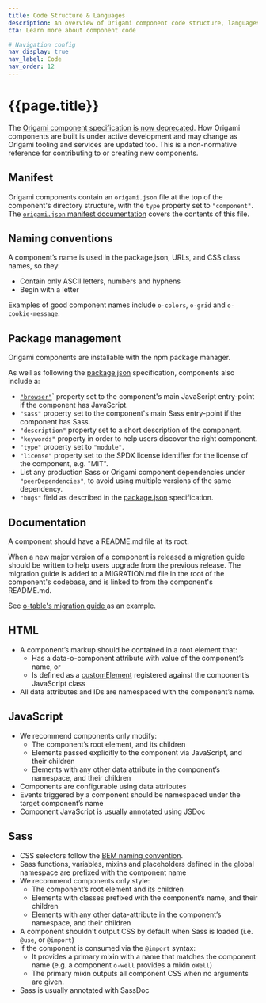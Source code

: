 ```yaml
---
title: Code Structure & Languages
description: An overview of Origami component code structure, languages, and conventions.
cta: Learn more about component code

# Navigation config
nav_display: true
nav_label: Code
nav_order: 12
---
```


# {{page.title}}

The <a href="https://origami.ft.com/blog/2021/06/01/newsletter/#the-origami-specification-is-no-more">Origami component specification is now deprecated</a>. How Origami components are built is under active development and may change as Origami tooling and services are updated too. This is a non-normative reference for contributing to or creating new components.

## Manifest

Origami components contain an `origami.json` file at the top of the
component's directory structure, with the `type` property set to `"component"`. The [`origami.json` manifest documentation](/documentation/manifests/origami-json/) covers the contents of this file.

## Naming conventions

A component’s name is used in the package.json, URLs, and CSS class names, so they:

- Contain only ASCII letters, numbers and hyphens
- Begin with a letter

<aside>
	Examples of good component names include
	<code>o-colors</code>,
	<code>o-grid</code> and
	<code>o-cookie-message</code>.
</aside>

## Package management

Origami components are installable with the npm package manager.

As well as following the
[package.json](https://docs.npmjs.com/cli/v7/configuring-npm/package-json) specification, components also include a:

- [`"browser"`](https://docs.npmjs.com/cli/v7/configuring-npm/package-json#browser)`
  property set to the component's main JavaScript entry-point if the component
  has JavaScript.
- `"sass"` property set to the component's main Sass
  entry-point if the component has Sass.
- `"description"` property set to a short description of the
  component.
- `"keywords"` property in order to help users discover the right
  component.
- `"type"` property set to `"module"`.
- `"license"` property set to the SPDX license identifier for the
  license of the component, e.g. "MIT".
- List any production Sass or Origami component dependencies under
  `"peerDependencies"`, to avoid using multiple versions of the same dependency.
- `"bugs"` field as described in the [package.json](https://docs.npmjs.com/cli/v7/configuring-npm/package-json) specification.

## Documentation

A component should have a README.md file at its root.

When a new major version of a component is released a migration guide should be written to help users upgrade from the previous release. The migration guide
is added to a MIGRATION.md file in the root of the component's codebase,
and is linked to from the component's README.md.

<aside>
	See
	<a href="https://github.com/Financial-Times/o-table#migration">
		o-table's migration guide
	</a>
	as an example.
</aside>

## HTML

- A component’s markup should be contained in a root element that:
	- Has a data-o-component attribute with value of the component’s name, or
	- Is defined as a
	  [customElement](https://html.spec.whatwg.org/multipage/custom-elements.html#custom-element)
	  registered against the component’s JavaScript class
- All data attributes and IDs are namespaced with the component’s name.

## JavaScript

- We recommend components only modify:
	- The component’s root element, and its children
	- Elements passed explicitly to the component via JavaScript, and their
	  children
	- Elements with any other data attribute in the component’s namespace,
  	  and their children
- Components are configurable using data attributes
- Events triggered by a component should be namespaced under the
    target component’s name
- Component JavaScript is usually annotated using JSDoc

## Sass

- CSS selectors follow the [BEM naming convention](https://en.bem.info/methodology/naming-convention/).
- Sass functions, variables, mixins and placeholders defined in the global
  namespace are prefixed with the component name
- We recommend components only style:
	- The component’s root element and its children
	- Elements with classes prefixed with the component’s name, and their
	  children
	- Elements with any other data-attribute in the component’s namespace, and
	  their children
- A component shouldn't output CSS by default when Sass is loaded (i.e. `@use`, or
  `@import`)
- If the component is consumed via the `@import` syntax:
	- It provides a primary mixin with a name that matches the component
	  name (e.g. a component `o-well` provides a mixin `oWell`)
	- The primary mixin outputs all component CSS when no arguments are
	  given.
- Sass is usually annotated with SassDoc
